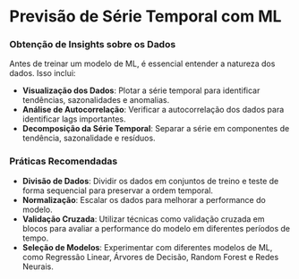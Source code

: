 # Previsão de Série Temporal com ML

### Obtenção de Insights sobre os Dados

Antes de treinar um modelo de ML, é essencial entender a natureza dos dados. Isso inclui:

- **Visualização dos Dados**: Plotar a série temporal para identificar tendências, sazonalidades e anomalias.
- **Análise de Autocorrelação**: Verificar a autocorrelação dos dados para identificar lags importantes.
- **Decomposição da Série Temporal**: Separar a série em componentes de tendência, sazonalidade e resíduos.

### Práticas Recomendadas

- **Divisão de Dados**: Dividir os dados em conjuntos de treino e teste de forma sequencial para preservar a ordem temporal.
- **Normalização**: Escalar os dados para melhorar a performance do modelo.
- **Validação Cruzada**: Utilizar técnicas como validação cruzada em blocos para avaliar a performance do modelo em diferentes períodos de tempo.
- **Seleção de Modelos**: Experimentar com diferentes modelos de ML, como Regressão Linear, Árvores de Decisão, Random Forest e Redes Neurais.